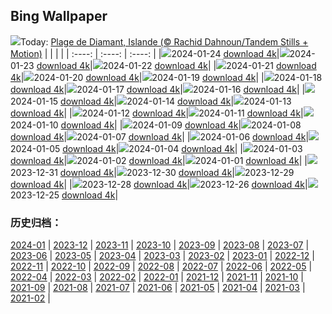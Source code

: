## Bing Wallpaper
![](https://global.bing.com/th?id=OHR.IcelandBeach_FR-FR6659305695_UHD.jpg&w=1000)Today: [Plage de Diamant, Islande (© Rachid Dahnoun/Tandem Stills + Motion)](https://global.bing.com/th?id=OHR.IcelandBeach_FR-FR6659305695_UHD.jpg)
|      |      |      |
| :----: | :----: | :----: |
|![](https://global.bing.com/th?id=OHR.IcelandBeach_FR-FR6659305695_UHD.jpg&pid=hp&w=384&h=216&rs=1&c=4)2024-01-24 [download 4k](https://global.bing.com/th?id=OHR.IcelandBeach_FR-FR6659305695_UHD.jpg)|![](https://global.bing.com/th?id=OHR.MaldivesAtolls_FR-FR6343636525_UHD.jpg&pid=hp&w=384&h=216&rs=1&c=4)2024-01-23 [download 4k](https://global.bing.com/th?id=OHR.MaldivesAtolls_FR-FR6343636525_UHD.jpg)|![](https://global.bing.com/th?id=OHR.SantaCruzSunrise_FR-FR1541398588_UHD.jpg&pid=hp&w=384&h=216&rs=1&c=4)2024-01-22 [download 4k](https://global.bing.com/th?id=OHR.SantaCruzSunrise_FR-FR1541398588_UHD.jpg)|
|![](https://global.bing.com/th?id=OHR.SquirrelNetherlands_FR-FR5106085626_UHD.jpg&pid=hp&w=384&h=216&rs=1&c=4)2024-01-21 [download 4k](https://global.bing.com/th?id=OHR.SquirrelNetherlands_FR-FR5106085626_UHD.jpg)|![](https://global.bing.com/th?id=OHR.Castlenaud_FR-FR4922909582_UHD.jpg&pid=hp&w=384&h=216&rs=1&c=4)2024-01-20 [download 4k](https://global.bing.com/th?id=OHR.Castlenaud_FR-FR4922909582_UHD.jpg)|![](https://global.bing.com/th?id=OHR.PlitviceWinter_FR-FR4625546513_UHD.jpg&pid=hp&w=384&h=216&rs=1&c=4)2024-01-19 [download 4k](https://global.bing.com/th?id=OHR.PlitviceWinter_FR-FR4625546513_UHD.jpg)|
|![](https://global.bing.com/th?id=OHR.ParisBridge_FR-FR4526044555_UHD.jpg&pid=hp&w=384&h=216&rs=1&c=4)2024-01-18 [download 4k](https://global.bing.com/th?id=OHR.ParisBridge_FR-FR4526044555_UHD.jpg)|![](https://global.bing.com/th?id=OHR.SleepyWolf_FR-FR3759485122_UHD.jpg&pid=hp&w=384&h=216&rs=1&c=4)2024-01-17 [download 4k](https://global.bing.com/th?id=OHR.SleepyWolf_FR-FR3759485122_UHD.jpg)|![](https://global.bing.com/th?id=OHR.LakeLouise_FR-FR3546637527_UHD.jpg&pid=hp&w=384&h=216&rs=1&c=4)2024-01-16 [download 4k](https://global.bing.com/th?id=OHR.LakeLouise_FR-FR3546637527_UHD.jpg)|
|![](https://global.bing.com/th?id=OHR.SnowHorses_FR-FR2904040226_UHD.jpg&pid=hp&w=384&h=216&rs=1&c=4)2024-01-15 [download 4k](https://global.bing.com/th?id=OHR.SnowHorses_FR-FR2904040226_UHD.jpg)|![](https://global.bing.com/th?id=OHR.HokkaidoSwans_FR-FR2489851452_UHD.jpg&pid=hp&w=384&h=216&rs=1&c=4)2024-01-14 [download 4k](https://global.bing.com/th?id=OHR.HokkaidoSwans_FR-FR2489851452_UHD.jpg)|![](https://global.bing.com/th?id=OHR.HanaHighway_FR-FR2322911528_UHD.jpg&pid=hp&w=384&h=216&rs=1&c=4)2024-01-13 [download 4k](https://global.bing.com/th?id=OHR.HanaHighway_FR-FR2322911528_UHD.jpg)|
|![](https://global.bing.com/th?id=OHR.BukhansanSeoul_FR-FR2089322284_UHD.jpg&pid=hp&w=384&h=216&rs=1&c=4)2024-01-12 [download 4k](https://global.bing.com/th?id=OHR.BukhansanSeoul_FR-FR2089322284_UHD.jpg)|![](https://global.bing.com/th?id=OHR.LynxSnow_FR-FR2285365573_UHD.jpg&pid=hp&w=384&h=216&rs=1&c=4)2024-01-11 [download 4k](https://global.bing.com/th?id=OHR.LynxSnow_FR-FR2285365573_UHD.jpg)|![](https://global.bing.com/th?id=OHR.MilopotamosStairs_FR-FR2141657119_UHD.jpg&pid=hp&w=384&h=216&rs=1&c=4)2024-01-10 [download 4k](https://global.bing.com/th?id=OHR.MilopotamosStairs_FR-FR2141657119_UHD.jpg)|
|![](https://global.bing.com/th?id=OHR.BalloonDay_FR-FR1975351459_UHD.jpg&pid=hp&w=384&h=216&rs=1&c=4)2024-01-09 [download 4k](https://global.bing.com/th?id=OHR.BalloonDay_FR-FR1975351459_UHD.jpg)|![](https://global.bing.com/th?id=OHR.BerninaPass_FR-FR1590880403_UHD.jpg&pid=hp&w=384&h=216&rs=1&c=4)2024-01-08 [download 4k](https://global.bing.com/th?id=OHR.BerninaPass_FR-FR1590880403_UHD.jpg)|![](https://global.bing.com/th?id=OHR.DevilsMarbles_FR-FR1418224441_UHD.jpg&pid=hp&w=384&h=216&rs=1&c=4)2024-01-07 [download 4k](https://global.bing.com/th?id=OHR.DevilsMarbles_FR-FR1418224441_UHD.jpg)|
|![](https://global.bing.com/th?id=OHR.GuadeloupeCarnival_FR-FR1231104335_UHD.jpg&pid=hp&w=384&h=216&rs=1&c=4)2024-01-06 [download 4k](https://global.bing.com/th?id=OHR.GuadeloupeCarnival_FR-FR1231104335_UHD.jpg)|![](https://global.bing.com/th?id=OHR.HarbinFestival_FR-FR0937758437_UHD.jpg&pid=hp&w=384&h=216&rs=1&c=4)2024-01-05 [download 4k](https://global.bing.com/th?id=OHR.HarbinFestival_FR-FR0937758437_UHD.jpg)|![](https://global.bing.com/th?id=OHR.GoldenGateLight_FR-FR0705317378_UHD.jpg&pid=hp&w=384&h=216&rs=1&c=4)2024-01-04 [download 4k](https://global.bing.com/th?id=OHR.GoldenGateLight_FR-FR0705317378_UHD.jpg)|
|![](https://global.bing.com/th?id=OHR.Cheserys_FR-FR0495311297_UHD.jpg&pid=hp&w=384&h=216&rs=1&c=4)2024-01-03 [download 4k](https://global.bing.com/th?id=OHR.Cheserys_FR-FR0495311297_UHD.jpg)|![](https://global.bing.com/th?id=OHR.BhutanSolstice_FR-FR0006679350_UHD.jpg&pid=hp&w=384&h=216&rs=1&c=4)2024-01-02 [download 4k](https://global.bing.com/th?id=OHR.BhutanSolstice_FR-FR0006679350_UHD.jpg)|![](https://global.bing.com/th?id=OHR.SleepingFox_FR-FR9573665261_UHD.jpg&pid=hp&w=384&h=216&rs=1&c=4)2024-01-01 [download 4k](https://global.bing.com/th?id=OHR.SleepingFox_FR-FR9573665261_UHD.jpg)|
|![](https://global.bing.com/th?id=OHR.ThailandNewYears_FR-FR9400381287_UHD.jpg&pid=hp&w=384&h=216&rs=1&c=4)2023-12-31 [download 4k](https://global.bing.com/th?id=OHR.ThailandNewYears_FR-FR9400381287_UHD.jpg)|![](https://global.bing.com/th?id=OHR.TadamiWinter_FR-FR9156285439_UHD.jpg&pid=hp&w=384&h=216&rs=1&c=4)2023-12-30 [download 4k](https://global.bing.com/th?id=OHR.TadamiWinter_FR-FR9156285439_UHD.jpg)|![](https://global.bing.com/th?id=OHR.BlueAmsterdam_FR-FR8523535030_UHD.jpg&pid=hp&w=384&h=216&rs=1&c=4)2023-12-29 [download 4k](https://global.bing.com/th?id=OHR.BlueAmsterdam_FR-FR8523535030_UHD.jpg)|
|![](https://global.bing.com/th?id=OHR.GreenlandHumpback_FR-FR5304393284_UHD.jpg&pid=hp&w=384&h=216&rs=1&c=4)2023-12-28 [download 4k](https://global.bing.com/th?id=OHR.GreenlandHumpback_FR-FR5304393284_UHD.jpg)|![](https://global.bing.com/th?id=OHR.BoxingDaySunrise_FR-FR4883075706_UHD.jpg&pid=hp&w=384&h=216&rs=1&c=4)2023-12-26 [download 4k](https://global.bing.com/th?id=OHR.BoxingDaySunrise_FR-FR4883075706_UHD.jpg)|![](https://global.bing.com/th?id=OHR.CaribouChristmas_FR-FR4671431389_UHD.jpg&pid=hp&w=384&h=216&rs=1&c=4)2023-12-25 [download 4k](https://global.bing.com/th?id=OHR.CaribouChristmas_FR-FR4671431389_UHD.jpg)|

### 历史归档：
[2024-01](https://github.com/niumoo/bing-wallpaper/tree/main/picture/2024-01/) | [2023-12](https://github.com/niumoo/bing-wallpaper/tree/main/picture/2023-12/) | [2023-11](https://github.com/niumoo/bing-wallpaper/tree/main/picture/2023-11/) | [2023-10](https://github.com/niumoo/bing-wallpaper/tree/main/picture/2023-10/) | [2023-09](https://github.com/niumoo/bing-wallpaper/tree/main/picture/2023-09/) | [2023-08](https://github.com/niumoo/bing-wallpaper/tree/main/picture/2023-08/) | [2023-07](https://github.com/niumoo/bing-wallpaper/tree/main/picture/2023-07/) | [2023-06](https://github.com/niumoo/bing-wallpaper/tree/main/picture/2023-06/) | 
[2023-05](https://github.com/niumoo/bing-wallpaper/tree/main/picture/2023-05/) | [2023-04](https://github.com/niumoo/bing-wallpaper/tree/main/picture/2023-04/) | [2023-03](https://github.com/niumoo/bing-wallpaper/tree/main/picture/2023-03/) | [2023-02](https://github.com/niumoo/bing-wallpaper/tree/main/picture/2023-02/) | [2023-01](https://github.com/niumoo/bing-wallpaper/tree/main/picture/2023-01/) | [2022-12](https://github.com/niumoo/bing-wallpaper/tree/main/picture/2022-12/) | [2022-11](https://github.com/niumoo/bing-wallpaper/tree/main/picture/2022-11/) | [2022-10](https://github.com/niumoo/bing-wallpaper/tree/main/picture/2022-10/) | 
[2022-09](https://github.com/niumoo/bing-wallpaper/tree/main/picture/2022-09/) | [2022-08](https://github.com/niumoo/bing-wallpaper/tree/main/picture/2022-08/) | [2022-07](https://github.com/niumoo/bing-wallpaper/tree/main/picture/2022-07/) | [2022-06](https://github.com/niumoo/bing-wallpaper/tree/main/picture/2022-06/) | [2022-05](https://github.com/niumoo/bing-wallpaper/tree/main/picture/2022-05/) | [2022-04](https://github.com/niumoo/bing-wallpaper/tree/main/picture/2022-04/) | [2022-03](https://github.com/niumoo/bing-wallpaper/tree/main/picture/2022-03/) | [2022-02](https://github.com/niumoo/bing-wallpaper/tree/main/picture/2022-02/) | 
[2022-01](https://github.com/niumoo/bing-wallpaper/tree/main/picture/2022-01/) | [2021-12](https://github.com/niumoo/bing-wallpaper/tree/main/picture/2021-12/) | [2021-11](https://github.com/niumoo/bing-wallpaper/tree/main/picture/2021-11/) | [2021-10](https://github.com/niumoo/bing-wallpaper/tree/main/picture/2021-10/) | [2021-09](https://github.com/niumoo/bing-wallpaper/tree/main/picture/2021-09/) | [2021-08](https://github.com/niumoo/bing-wallpaper/tree/main/picture/2021-08/) | [2021-07](https://github.com/niumoo/bing-wallpaper/tree/main/picture/2021-07/) | [2021-06](https://github.com/niumoo/bing-wallpaper/tree/main/picture/2021-06/) | 
[2021-05](https://github.com/niumoo/bing-wallpaper/tree/main/picture/2021-05/) | [2021-04](https://github.com/niumoo/bing-wallpaper/tree/main/picture/2021-04/) | [2021-03](https://github.com/niumoo/bing-wallpaper/tree/main/picture/2021-03/) | [2021-02](https://github.com/niumoo/bing-wallpaper/tree/main/picture/2021-02/) | 